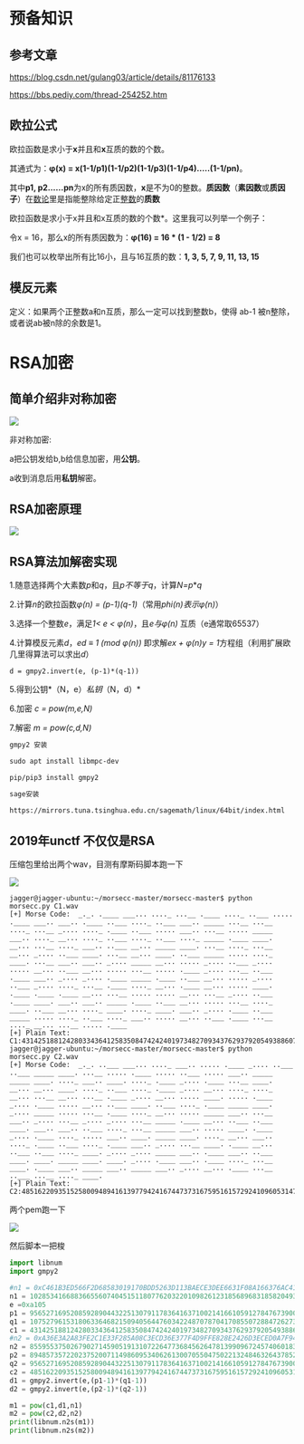 # 预备知识

## 参考文章

[<https://blog.csdn.net/gulang03/article/details/81176133>](<https://blog.csdn.net/gulang03/article/details/81176133>)

[<https://bbs.pediy.com/thread-254252.htm>](<https://bbs.pediy.com/thread-254252.htm>)



## 欧拉公式

欧拉函数是求小于**x**并且和**x**互质的数的个数。

其通式为：**φ(x) = x(1-1/p1)(1-1/p2)(1-1/p3)(1-1/p4)…..(1-1/pn)**。

其中**p1, p2……pn**为x的所有质因数，**x**是不为0的整数。**质因数**（**素因数**或**质因子**）在[数论](https://baike.baidu.com/item/%E6%95%B0%E8%AE%BA/3700)里是指能整除给定正[整数](https://baike.baidu.com/item/%E6%95%B4%E6%95%B0)的**质数**

欧拉函数是求小于x并且和x互质的数的个数*。这里我可以列举一个例子：

令x = 16，那么x的所有质因数为：**φ(16) = 16 \* (1 - 1/2) = 8**

我们也可以枚举出所有比16小，且与16互质的数：**1, 3, 5, 7, 9, 11, 13, 15**



## 模反元素

定义：如果两个正整数a和n互质，那么一定可以找到整数b，使得 ab-1 被n整除，或者说ab被n除的余数是1。



# RSA加密 

## 简单介绍非对称加密

![](/home/cookie/Pictures/blogs/rsa学习/1.png)

非对称加密:

a把公钥发给b,b给信息加密，用**公钥**。

a收到消息后用**私钥**解密。



## RSA加密原理

![](/home/cookie/Pictures/blogs/rsa学习/2.png)

## RSA算法加解密实现

1.随意选择两个大素数*p*和*q*，且*p不等于q*，计算*N=p***q*

 

2.计算*n*的欧拉函数*φ(n) = (p-1)(q-1)*（常用*phi(n)*表示*φ(n)*）

 

3.选择一个整数*e*，满足*1< e < φ(n)*，且*e与φ(n)* 互质（e通常取65537）

 

4.计算模反元素*d*，*ed ≡ 1 (mod φ(n))* 即求解*ex + φ(n)y = 1*方程组（利用扩展欧几里得算法可以求出*d*）

 

`d = gmpy2.invert(e, (p-1)*(q-1))`

 

5.得到公钥*（N，e）*私钥*（N，d）*

 

6.加密 *c = pow(m,e,N)*

 

7.解密 *m = pow(c,d,N)*





```markdown
gmpy2 安装

sudo apt install libmpc-dev

pip/pip3 install gmpy2

sage安装

https://mirrors.tuna.tsinghua.edu.cn/sagemath/linux/64bit/index.html
```



## 2019年unctf 不仅仅是RSA

压缩包里给出两个wav，目测有摩斯码脚本跑一下

![](/home/cookie/Pictures/blogs/rsa学习/3.png)

```
jagger@jagger-ubuntu:~/morsecc-master/morsecc-master$ python morsecc.py C1.wav 
[+] Morse Code:  _._. .____ ___... ...._ ...__ .____ ...._ ..___ ..... .____ ___.. ___.. .____ ..___ ...._ ..___ ___.. _____ ...__ ...__ ...._ ...__ _.... ...._ .____ ..___ ..... ___.. ...__ ..... _____ ___.. ...._ __... ...._ ..___ ...._ ..___ ...._ _____ .____ ____. __... ...__ ...._ ___.. ..___ __... _____ ____. ...__ ...._ ...__ __... _.... ..___ ____. ...__ __... ____. ..___ _____ ..... ...._ ____. ...__ ___.. ___.. _.... _____ __... ..... _.... ..___ _.... ..... __... ..___ __... ..... ...__ ..... .____ _.... ...__ ..___ .____ ___.. _.... _.... .____ _____ .____ ..___ __... ..... _.... ..___ _.... ...._ ...__ .____ ...._ __... .____ __... ..... ____. .____ .____ .____ __... ...__ ..... ..... __... ...__ _.... ..___ .____ ____. ___.. ___.. _____ .____ ..___ __... ..... ...__ ...._ ____. ..___ __... ...._ ____. ...._ ____. ___.. _.... .____ ..___ _____ ..... ...._ ..___ ...._ ___.. ..... __... ..___ .____ ...__ ...._ __... ...__ ..... .____
[+] Plain Text:  C1:4314251881242803343641258350847424240197348270934376293792054938860756265727535163218661012756264314717591117355736219880127534927494986120542485721347351
jagger@jagger-ubuntu:~/morsecc-master/morsecc-master$ python morsecc.py C2.wav 
[+] Morse Code:  _._. ..___ ___... ...._ ___.. ..... .____ _.... ..___ ..___ _____ ____. ...__ ..... .____ ..... ..___ ..... ___.. _____ _____ ____. ...._ ___.. ____. ...._ .____ _.... .____ ...__ ____. __... __... ____. ...._ ..___ ...._ .____ _.... __... ...._ ...._ __... ...__ __... ...__ .____ _.... __... ..... ____. ..... .____ _.... .____ ..... __... ..___ ____. ..___ ...._ .____ _____ ____. _.... _____ ..... ...__ .____ ...._ __... ..... _____ ___.. ...__ ___.. _.... ...__ _.... _.... ...__ _____ .____ __... ..___ ..___ ____. ___.. ___.. ..___ ...._ ...__ _____ ___.. ..... ____. .____ _.... .____ ...._ ..... ___.. ____. _____ ____. ...._ __... ___.. ...._ .____ ..___ ...._ .____ ___.. _.... ...__ ____. .____ __... ..___ ..___ ...._ ____. _.... _.... _____ ___.. .____ ___.. ..___ ____. ____. _____ ____. ____. _.... .____ ___.. .____ ...._ ...__ ____. .____ ___.. _____ ___.. _____ ___.. _.... __... .____ ...__ ..___ ...__ ...._ ____.
[+] Plain Text:  C2:485162209351525800948941613977942416744737316759516157292410960531475083863663017229882430859161458909478412418639172249660818299099618143918080867132349
```



两个pem跑一下

![](/home/cookie/Pictures/blogs/rsa学习/4.png)



然后脚本一把梭

```python
import libnum
import gmpy2

#n1 = 0xC461B3ED566F2D68583019170BDD5263D113BAECE3DEE6631F08A166376AC41FF5D4E90B3330E0FC26993E3B353F38F9B6B880DFBC5807636497561B7611047B
n1 = 10285341668836655607404515118077620322010982612318568968318582049362470680277495816958090140659605052252686941748392508264340665515203620965012407552377979
e =0xa105
p1 = 95652716952085928904432251307911783641637100214166105912784767390061832540987
q1 = 107527961531806336468215094056447603422487078704170855072884726273308088647617
c1 = 4314251881242803343641258350847424240197348270934376293792054938860756265727535163218661012756264314717591117355736219880127534927494986120542485721347351
#n2 = 0xA36E3A2A83FE2C1E33F285A08C3ECD36E377F4D9FFE828E2426D3ECED0A7F947631E932AEC327555511AC6D71E72686C1CB7DBBF3859A4D9A3D344FBF12A9553
n2 = 8559553750267902714590519131072264773684562647813990967245740601834411107597211544789303614222336972768348959206728010238189976768204432286391096419456339
p2 = 89485735722023752007114986095340626130070550475022132484632643785292683293897
q2 = 95652716952085928904432251307911783641637100214166105912784767390061832540987
c2 = 485162209351525800948941613977942416744737316759516157292410960531475083863663017229882430859161458909478412418639172249660818299099618143918080867132349
d1 = gmpy2.invert(e,(p1-1)*(q1-1))
d2 = gmpy2.invert(e,(p2-1)*(q2-1))

m1 = pow(c1,d1,n1)
m2 = pow(c2,d2,n2)
print(libnum.n2s(m1))
print(libnum.n2s(m2))
```



